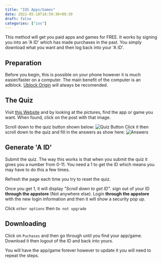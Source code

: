 ```yaml
---
title: "IOS Apps/Games"
date: 2022-05-18T16:59:30+09:30
draft: false
categories: ["ios"]
---
```


This method will get you paid apps and games for FREE. It works by signing you into an 'A ID' which has made purchases in the past. You simply download what you want and then log back into your 'A ID'.

## Preparation
Before you begin, this is possible on your phone however it is much easier/faster on a computer. The main benefit of the computer is an adblock. [Ublock Origin](https://ublockorigin.com/) will always be recomended.

## The Quiz
Visit [this Website](https://www.akwebguide.com/search/label/New%20System?&max-results=5) and by looking at the pictures, find the app or game you want. When found, click on the post with that image.

Scroll down to the quiz button shown below:
![Quiz Button](/posts/quizButton.png)
Click it then scroll down to the quiz and fill in the answers as show here:
![Answers](/posts/answers.png)

## Generate 'A ID'
Submit the quiz. The way this works is that when you submit the quiz it gives you a number from 0-11. You need a 1 to get the ID which means you may have to do this a few times.

Refresh the page each time you try to reset the quiz.

Once you get 1, it will display _"Scroll down to get ID"_. sign out of your ID __through the appstore__ (Not anywhere else). Login __through the appstore__ with the new login information and then it will show a security pop up.

Click ```other options``` then ```Do not upgrade```

## Downloading
Click on ```Puchases``` and then go through until you find your app/game. Download it then logout of the ID and back into yours.

You will have the app/game forever however to update it you will need to repeat the steps.
